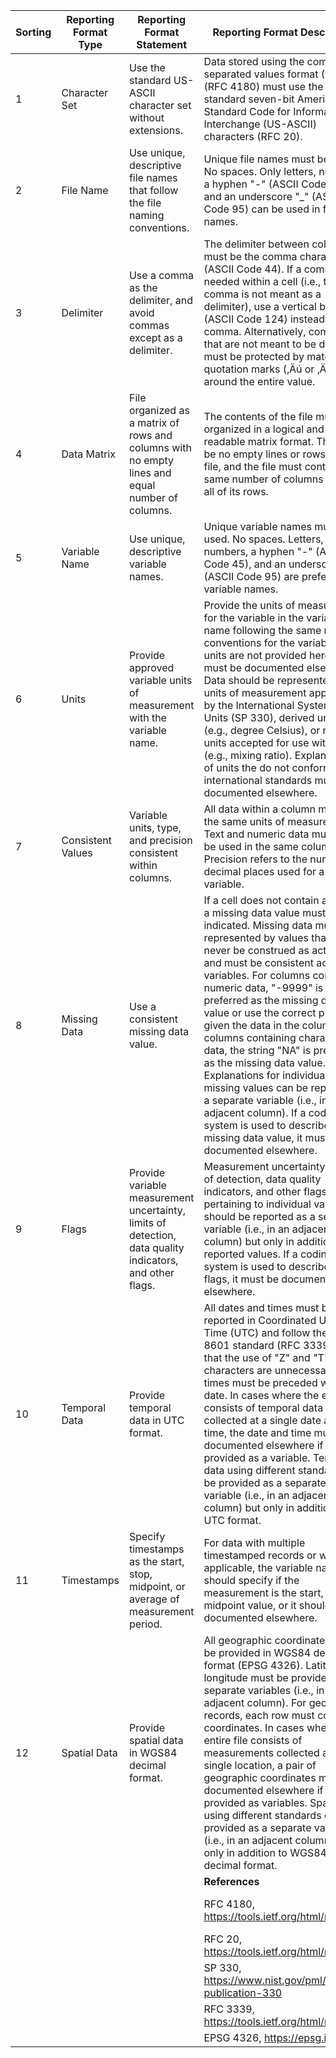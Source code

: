 |**Sorting**|**Reporting Format Type**|**Reporting Format Statement**                                                                              |**Reporting Format Description**                                                                                                                                                                                                                                                                                                                                                                                                                                                                                                                                                                                                                                             |**Required or Recommended**|**Generic**                                                                                                          |**AmeriFlux**                                                                              |**EDI**                                                                                                                                                                                  |**MercurySFA**                                                                                                            |**NEON**                                                                                                                                                            |**NGEEArctic**                                                                                                                                                          |**NGEETropics**                                                                                              |**ORNL DAAC**                                                                                                                                                                                                                                                                                                                                                                                                          |**SPRUCE**                                                                                                                                                             |**USGS**                                                                                                                                                                 |**WHONDORS**                                                                                                                                                                                                                                                                                        |
|-------|---------------------|--------------------------------------------------------------------------------------------------------|-------------------------------------------------------------------------------------------------------------------------------------------------------------------------------------------------------------------------------------------------------------------------------------------------------------------------------------------------------------------------------------------------------------------------------------------------------------------------------------------------------------------------------------------------------------------------------------------------------------------------------------------------------------------------|-----------------------|-----------------------------------------------------------------------------------------------------------------|---------------------------------------------------------------------------------------|-------------------------------------------------------------------------------------------------------------------------------------------------------------------------------------|----------------------------------------------------------------------------------------------------------------------|----------------------------------------------------------------------------------------------------------------------------------------------------------------|--------------------------------------------------------------------------------------------------------------------------------------------------------------------|---------------------------------------------------------------------------------------------------------|-------------------------------------------------------------------------------------------------------------------------------------------------------------------------------------------------------------------------------------------------------------------------------------------------------------------------------------------------------------------------------------------------------------------|-------------------------------------------------------------------------------------------------------------------------------------------------------------------|---------------------------------------------------------------------------------------------------------------------------------------------------------------------|------------------------------------------------------------------------------------------------------------------------------------------------------------------------------------------------------------------------------------------------------------------------------------------------|
|1      |Character Set        |Use the standard US-ASCII character set without extensions.                                             |Data stored using the comma separated values format (CSV) (RFC 4180) must use the the standard seven-bit American Standard Code for Information Interchange (US-ASCII) characters (RFC 20).                                                                                                                                                                                                                                                                                                                                                                                                                                                                              |required               |                                                                                                                 |yes                                                                                    |yes                                                                                                                                                                                  |yes                                                                                                                   |yes                                                                                                                                                             |no, contains unrendered characters                                                                                                                                  |no, contains unrendered characters                                                                       |unknown                                                                                                                                                                                                                                                                                                                                                                                                            |yes                                                                                                                                                                |yes                                                                                                                                                                  |yes                                                                                                                                                                                                                                                                                             |
|2      |File Name            |Use unique, descriptive file names that follow the file naming conventions.                             |Unique file names must be used. No spaces. Only letters, numbers, a hyphen "-" (ASCII Code 45), and an underscore "_" (ASCII Code 95) can be used in file names.                                                                                                                                                                                                                                                                                                                                                                                                                                                                                                         |required               |Example: NGEEArctic_BEO_VegetationPlot_A1E_2017.csv Example: ngeearctic_beo_vegetation-plot-a1e_2017.csv         |yes Example: AMF_CR-Lse_BASE_HH_2-1.csv                                                |no, uses periods as separators Example: LFDP.SylvTree.csv                                                                                                                            |no, uses periods as separators Example: MCI533.SondeData_EFK16_2_WY2019.20191024_14_10_492.csv                        |yes Format: NEON.DOM.SITE.DPL.PRNUM.REV.DESC.YYYY-MM.PKGTYPE.GENTIME.csv Example: NEON.D07.ORNL.DP1.10014.001.cdw_densitydisk.2020-02.basic.20200618T114730Z.csv|yes Example: NGEEArctic_Kougarok2016_SoilCoreData_v1.csv                                                                                                            |inconsistent across datasets  Example: root.shoot.ratio_PR.csv Example: PR_depth_final_20191030191408.csv|file names in lowercase with underscores                                                                                                                                                                                                                                                                                                                                                                           |yes Example: SPRUCE_plot_porewater_chemistry_release_20191203.csv                                                                                                  |yes Example: T2_Biota.csv                                                                                                                                            |yes Example: WHONDRDS_48hr_Nisqually_NPOC.csv                                                                                                                                                                                                                                                   |
|3      |Delimiter            |Use a comma as the delimiter, and avoid commas except as a delimiter.                                   |The delimiter between columns must be the comma character "," (ASCII Code 44). If a comma is needed within a cell (i.e., the comma is not meant as a delimiter), use a vertical bar "&#124;" (ASCII Code 124) instead of a comma. Alternatively, commas that are not meant to be delimiters must be protected by matching quotation marks (‚Äú or ‚Äò) around the entire value.                                                                                                                                                                                                                                                                                               |required               |Example: Doe&#124;Jane Example: "Bishop, CA"                                                                          |yes                                                                                    |yes                                                                                                                                                                                  |yes                                                                                                                   |yes                                                                                                                                                             |no, commas used in a header row                                                                                                                                     |inconsistent across datasets  no, commas used in variable names Example: Depth, cm                       |columns delimited by commas; if a text field includes commas and quotes save the file with the option of placing quotes around all text fields                                                                                                                                                                                                                                                                     |yes                                                                                                                                                                |yes                                                                                                                                                                  |no, commas used in a header row                                                                                                                                                                                                                                                                 |
|4      |Data Matrix          |File organized as a matrix of rows and columns with no empty lines and equal number of columns.         |The contents of the file must be organized in a logical and readable matrix format. There can be no empty lines or rows in the file, and the file must contain the same number of columns across all of its rows.                                                                                                                                                                                                                                                                                                                                                                                                                                                        |required               |                                                                                                                 |no, two-row header causes empty cells                                                  |yes                                                                                                                                                                                  |yes                                                                                                                   |yes                                                                                                                                                             |no, has empty rows and column resulting from header rows or units row                                                                                               |no, has empty columns resulting from units row                                                           |no empty lines or rows; each row should have the same number of columns                                                                                                                                                                                                                                                                                                                                            |yes                                                                                                                                                                |no, has empty columns resulting from header row                                                                                                                      |no, two-row header causes empty cells                                                                                                                                                                                                                                                           |
|5      |Variable Name        |Use unique, descriptive variable names.                                                                 |Unique variable names must be used. No spaces. Letters, numbers, a hyphen "-" (ASCII Code 45), and an underscore "_" (ASCII Code 95) are preferred in variable names.                                                                                                                                                                                                                                                                                                                                                                                                                                                                                                    |required               |Example: Genus_species Example: land_cover                                                                       |no, not descriptive without external resources Example: G_1_1_1 vs. G_2_1_1 vs. G_3_1_1|inconsistent across datasets  Example: liana type Example: soil_H2O                                                                                                                  |yes Example: DateTime                                                                                                 |yes Example: sampleFreshMass                                                                                                                                    |yes Example: Horizon_TextureBased                                                                                                                                   |inconsistent across/within datasets  Example: Root P % Example: Tree.diameter.cm                         |single header row with descriptive column names; include one column that can be used as the unique identifier; column names in lowercase with underscores                                                                                                                                                                                                                                                          |yes Example: Incident_630_mn                                                                                                                                       |no, uses spaces Example: Date of analysis                                                                                                                            |yes Example: 00945_SO4_mg_per_L_as_SO4                                                                                                                                                                                                                                                          |
|6      |Units                |Provide approved variable units of measurement with the variable name.                                  |Provide the units of measurement for the variable in the variable name following the same naming conventions for the variable. If units are not provided here, it must be documented elsewhere. Data should be represented with units of measurement approved by the International System of Units (SP 330), derived units (e.g., degree Celsius), or non-SI units accepted for use with SI (e.g., mixing ratio). Explanations of units the do not conform to the international standards must be documented elsewhere.                                                                                                                                                  |required               |Example: total_depth_cm Example: temp_C                                                                          |no, no units provided in data or documentation                                         |lower-case, space mixed-case, underscore                                                                                                                                             |yes, includes units in variable names Example: Temp.C Example: SpC.uScm                                               |yes, units provided in auxillary file                                                                                                                           |inconsistent across datasets  yes, includes units Example: CoreDiameter_cm  no, includes units as separate row                                                      |yes, includes units in variable names Example: Soil phosphatase, ?mol pNP/g/hr                           |NA                                                                                                                                                                                                                                                                                                                                                                                                                 |no, includes units as separate row                                                                                                                                 |yes, includes units Example: Dry weight (mg)                                                                                                                         |yes, includes units in variable names                                                                                                                                                                                                                                                           |
|7      |Consistent Values    |Variable units, type, and precision consistent within columns.                                          |All data within a column must use the same units of measurement. Text and numeric data must not be used in the same column. Precision refers to the number of decimal places used for a variable.                                                                                                                                                                                                                                                                                                                                                                                                                                                                        |required               |                                                                                                                 |yes                                                                                    |no, characters used in numeric column                                                                                                                                                |yes                                                                                                                   |yes                                                                                                                                                             |no, characters used in numeric column                                                                                                                               |no, characters used in numeric column                                                                    |text and numeric data should not be mixed in the same column; values for coded fields defined; accuracy and precision stated and reasonable                                                                                                                                                                                                                                                                        |yes                                                                                                                                                                |no, characters used in numeric column                                                                                                                                |no, characters used in numeric columns                                                                                                                                                                                                                                                          |
|8      |Missing Data         |Use a consistent missing data value.                                                                    |If a cell does not contain a value, a missing data value must be indicated. Missing data must be represented by values that can never be construed as actual data and must be consistent across variables. For columns containing numeric data, "-9999" is preferred as the missing data value or use the correct precision given the data in the column. For columns containing character data, the string "NA" is preferred as the missing data value. Explanations for individual missing values can be reported as a separate variable (i.e., in an adjacent column). If a coding system is used to describe the missing data value, it must be documented elsewhere.|required               |Example: NA Example: -9999                                                                                       |yes Example: -9999                                                                     |no, empty cells instead of missing data values and characters used in numeric columns                                                                                                |inconsistent within datasets  no, empty cells instead of missing data values  yes, for numeric data Example: -9999    |no, empty cells instead of missing data values                                                                                                                  |inconsistent across datasets  no, empty cells instead of missing data values; characters used in numeric columns  yes, used in numeric columns Example: -9999       |no, empty cells instead of missing data vaues                                                            |missing data for numeric columns = -9999 or additional decimal 9‚Äôs to an appropriate level of precision; missing data for text columns = "NA"                                                                                                                                                                                                                                                                    |yes Example: -9999                                                                                                                                                 |no, characters used in numeric columns Example: NA                                                                                                                   |no, characters used in numeric columns Example: Not_Provided                                                                                                                                                                                                                                    |
|9      |Flags                |Provide variable measurement uncertainty, limits of detection, data quality indicators, and other flags.|Measurement uncertainty, limits of detection, data quality indicators, and other flags pertaining to individual values should be reported as a separate variable (i.e., in an adjacent column) but only in addition to the reported values. If a coding system is used to describe the flags, it must be documented elsewhere.                                                                                                                                                                                                                                                                                                                                           |recommended            |Example: below level of detection Example: -8888                                                                 |unknown                                                                                |unknown                                                                                                                                                                              |unknown                                                                                                               |yes, codes provided in auxillary file                                                                                                                           |unknown                                                                                                                                                             |unknown                                                                                                  |values for coded fields defined                                                                                                                                                                                                                                                                                                                                                                                    |yes Example: documentation states "Data not reported in this release are represented as -8888. Values below the detection limits are reported and are not flagged."|yes, codes provided in auxillary file                                                                                                                                |inconsistent across/within datasets  no, character flags included in numeric variable column Example: Injections_Too_Variable Example: Below_Range  no, character flags included in numeric variable column and as separate column Example: Check_Std_Out_of_Range Example: variable "Flag_code"|
|10     |Temporal Data        |Provide temporal data in UTC format.                                                                    |All dates and times must be reported in Coordinated Universal Time (UTC) and follow the ISO 8601 standard (RFC 3339). Note that the use of "Z" and "T" characters are unnecessary. All times must be preceded with a date. In cases where the entire file consists of temporal data collected at a single date and time, the date and time must be documented elsewhere if not provided as a variable. Temporal data using different standards can be provided as a separate variable (i.e., in an adjacent column) but only in addition to UTC format.                                                                                                                  |required               |Fomat: YYYY-MM-DD hh:mm:ss Example: 2013-08-02 17:44:11                                                          |unclear Example: 201201010000                                                          |unknown                                                                                                                                                                              |no, provides Eastern Standard Time only Example: 2018-10-01 22:31                                                     |yes, but uses T and Z from ISO 8601 standard Format: yyyy-mm-ddTHH:MM:SSZ Example: 2020-07-06T12:12:10Z                                                         |unclear Example: 2018-08-25                                                                                                                                         |unclear Example: documentation states "data were collected 22-25 February, 2019"                         |dates and times in 24 hour UTC; no local time zones unless UTC is also provided; dates in YYYY-MM-DD format; times in hh:mm:ss or hh:mm:ss+nn if time zone needs to be included                                                                                                                                                                                                                                    |unclear Example: 2016-05-06 14:50                                                                                                                                  |unclear Example: documentation states that variable "Date of analysis" is "month/day/year" and variable "Time (hr)" is "Time elapsed since onset of experiment; hour"|no, provides Pacific Standard Time only Example: 1-Jul-2017 23:15                                                                                                                                                                                                                               |
|11     |Timestamps           |Specify timestamps as the start, stop, midpoint, or average of measurement period.                      |For data with multiple timestamped records or when applicable, the variable name should specify if the measurement is the start, stop, or midpoint value, or it should be documented elsewhere.                                                                                                                                                                                                                                                                                                                                                                                                                                                                          |recommended            |Example: time_start Example: time_end Example: time_mid                                                          |yes Example: TIMESTAMP_START,TIMESTAMP_END                                             |unknown                                                                                                                                                                              |unclear Example: documentation states "Date and time of sample reading" and "Data are recorded at 15-minute intervals"|yes Example: ovenStartDate, ovenEndDate                                                                                                                         |unclear Example: documentation states that variable "hours" is "Hours after N addition"                                                                             |unknown                                                                                                  |unknown                                                                                                                                                                                                                                                                                                                                                                                                            |unclear Example: documentation states that variable "Date_Time" is  "Observations recorded every 10 minute"                                                        |unknown                                                                                                                                                              |unclear Example: documentation states "samples were collected every 3 hours over a 48-hour period"                                                                                                                                                                                              |
|12     |Spatial Data         |Provide spatial data in WGS84 decimal format.                                                           |All geographic coordinates must be provided in WGS84 decimal format (EPSG 4326). Latitude and longitude must be provided as separate variables (i.e., in an adjacent column). For geolocated records, each row must contain coordinates. In cases where the entire file consists of measurements collected at a single location, a pair of geographic coordinates must be documented elsewhere if not provided as variables. Spatial data using different standards can be provided as a separate variable (i.e., in an adjacent column) but only in addition to WGS84 decimal format.                                                                                   |required               |Variable "latitude": latitude, lat, Y Variable "longitude": longitude, lon, long, X Example: 35.662045,-83.285439|yes, single location noted in documentation Example: 10.4233300,-84.0211100            |inconsistent across datasets  no, supplies northing and easting Example: 446512, 4434101  yes, single location provided as a bounding box in documentation Example: -65.8167, 18.3333|yes, single location noted in documentation Example: 35.998780 N, 84.300125 W                                         |yes Example: 35.962389, -84.279989                                                                                                                              |inconsistent across datasets  no, coordinates not provided in data or documentation  yes, single location provided in documentation Example: 64.758839, -165.979295 |no, uses sexagesimal unit s followed by site abbrevation Example: 18¬∞18' N; 65¬∞50' W LEF               |latitude and longitude in separate columns with names "latitude" and "longitude"; latitude and longitude in decimal degrees; if a data file is not in WGS84 (EPSG:4326) CRS, use CoordX and CoordY as the column names;  if coordinates are not in WGS84 (EPSG:4326) CRS, an optional *.prj file can be used to explicitly specify the CRS; named sites and locations should have an associated geographic location|no, site coordinates provided as table in documentation Example: 93.45353268,47.50481239                                                                           |yes                                                                                                                                                                  |yes, single location provided as a bounding box in documentation Example: -121.9180556,46.73861111                                                                                                                                                                                              |
|       |                     |                                                                                                        |**References**                                                                                                                                                                                                                                                                                                                                                                                                                                                                                                                                                                                                                                                               |                       |                                                                                                                 |**References**                                                                             |**References**                                                                                                                                                                           |**References**                                                                                                            |**References**                                                                                                                                                      |**References**                                                                                                                                                          |**References**                                                                                               |**References**                                                                                                                                                                                                                                                                                                                                                                                                         |**References**                                                                                                                                                         |**References**                                                                                                                                                           |**References**                                                                                                                                                                                                                                                                                      |
|       |                     |                                                                                                        |RFC 4180, https://tools.ietf.org/html/rfc4180                                                                                                                                                                                                                                                                                                                                                                                                                                                                                                                                                                                                                            |                       |                                                                                                                 |https://doi.org/10.17190/AMF/1246013                                                   |https://doi.org/10.6073/pasta/eabe6e15723324ea3938b456d5bb02c2                                                                                                                       |https://doi.org/10.12769/1569821                                                                                      |https://data.neonscience.org/file-naming-conventions                                                                                                            |https://doi.org/10.5440/1346200                                                                                                                                     |http://dx.doi.org/10.15486/ngt/1558773                                                                   |https://daac.ornl.gov/submit/csvstandards/                                                                                                                                                                                                                                                                                                                                                                         |https://doi.org/10.3334/CDIAC/spruce.028                                                                                                                           |https://www.usgs.gov/products/data-and-tools/data-management/data-templates                                                                                          |https://doi.org/10.15485/1577263                                                                                                                                                                                                                                                                |
|       |                     |                                                                                                        |RFC 20, https://tools.ietf.org/html/rfc20                                                                                                                                                                                                                                                                                                                                                                                                                                                                                                                                                                                                                                |                       |                                                                                                                 |https://doi.org/10.17190/AMF/1436326                                                   |https://doi.org/10.6073/pasta/c0cacd100cd89da258b40a77fbb2fd4c                                                                                                                       |https://doi.org/10.12769/1489524                                                                                      |https://data.neonscience.org/data-products/DP1.10014.001                                                                                                        |https://doi.org/10.5440/1454263                                                                                                                                     |http://dx.doi.org/10.15486/ngt/1574087                                                                   |https://daac.ornl.gov/submit/qachecklist/                                                                                                                                                                                                                                                                                                                                                                          |https://doi.org/10.25581/spruce.057/1490190                                                                                                                        |https://doi.org/10.5066/P9G18URX                                                                                                                                     |https://doi.org/10.15485/1509695                                                                                                                                                                                                                                                                |
|       |                     |                                                                                                        |SP 330, https://www.nist.gov/pml/special-publication-330                                                                                                                                                                                                                                                                                                                                                                                                                                                                                                                                                                                                                 |                       |                                                                                                                 |                                                                                       |                                                                                                                                                                                     |                                                                                                                      |                                                                                                                                                                |                                                                                                                                                                    |                                                                                                         |                                                                                                                                                                                                                                                                                                                                                                                                                   |                                                                                                                                                                   |https://www.archives.gov/records-mgmt/policy/transfer-guidance-tables.html#structuredata                                                                             |                                                                                                                                                                                                                                                                                                |
|       |                     |                                                                                                        |RFC 3339, https://tools.ietf.org/html/rfc4180                                                                                                                                                                                                                                                                                                                                                                                                                                                                                                                                                                                                                            |                       |                                                                                                                 |                                                                                       |                                                                                                                                                                                     |                                                                                                                      |                                                                                                                                                                |                                                                                                                                                                    |                                                                                                         |                                                                                                                                                                                                                                                                                                                                                                                                                   |                                                                                                                                                                   |                                                                                                                                                                     |                                                                                                                                                                                                                                                                                                |
|       |                     |                                                                                                        |EPSG 4326, https://epsg.io/4326                                                                                                                                                                                                                                                                                                                                                                                                                                                                                                                                                                                                                                          |                       |                                                                                                                 |                                                                                       |                                                                                                                                                                                     |                                                                                                                      |                                                                                                                                                                |                                                                                                                                                                    |                                                                                                         |                                                                                                                                                                                                                                                                                                                                                                                                                   |                                                                                                                                                                   |                                                                                                                                                                     |                                                                                                                                                                                                                                                                                                |
